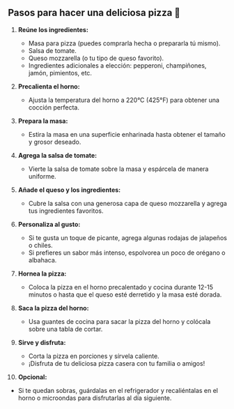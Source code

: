 ## Pasos para hacer una deliciosa pizza 🍕

1. **Reúne los ingredientes:**
   - Masa para pizza (puedes comprarla hecha o prepararla tú mismo).
   - Salsa de tomate.
   - Queso mozzarella (o tu tipo de queso favorito).
   - Ingredientes adicionales a elección: pepperoni, champiñones, jamón, pimientos, etc.

2. **Precalienta el horno:**
   - Ajusta la temperatura del horno a 220°C (425°F) para obtener una cocción perfecta.

3. **Prepara la masa:**
   - Estira la masa en una superficie enharinada hasta obtener el tamaño y grosor deseado.

4. **Agrega la salsa de tomate:**
   - Vierte la salsa de tomate sobre la masa y espárcela de manera uniforme.

5. **Añade el queso y los ingredientes:**
   - Cubre la salsa con una generosa capa de queso mozzarella y agrega tus ingredientes favoritos.

6. **Personaliza al gusto:**
   - Si te gusta un toque de picante, agrega algunas rodajas de jalapeños o chiles.
   - Si prefieres un sabor más intenso, espolvorea un poco de orégano o albahaca.

7. **Hornea la pizza:**
   - Coloca la pizza en el horno precalentado y cocina durante 12-15 minutos o hasta que el queso esté derretido y la masa esté dorada.

8. **Saca la pizza del horno:**
   - Usa guantes de cocina para sacar la pizza del horno y colócala sobre una tabla de cortar.

9. **Sirve y disfruta:**
   - Corta la pizza en porciones y sírvela caliente.
   - ¡Disfruta de tu deliciosa pizza casera con tu familia o amigos!

10. **Opcional:**
   - Si te quedan sobras, guárdalas en el refrigerador y recaliéntalas en el horno o microondas para disfrutarlas al día siguiente.

